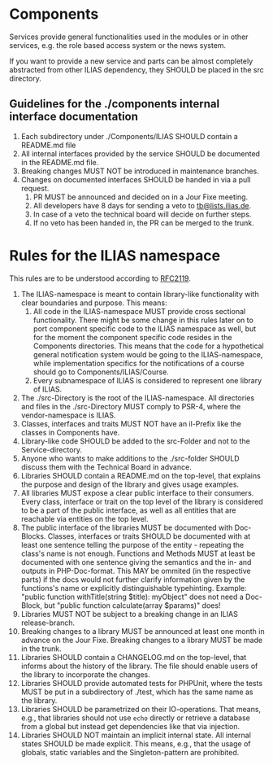 # Components

Services provide general functionalities used in the modules or in other services,
e.g. the role based access system or the news system.

If you want to provide a new service and parts can be almost completely abstracted
from other ILIAS dependency, they SHOULD be placed in the src directory.

## Guidelines for the ./components internal interface documentation

1. Each subdirectory under ./Components/ILIAS SHOULD contain a README.md file
2. All internal interfaces provided by the service SHOULD be documented in the README.md file.
3. Breaking changes MUST NOT be introduced in maintenance branches.
4. Changes on documented interfaces SHOULD be handed in via a pull request.
	1. PR MUST be announced and decided on in a Jour Fixe meeting.
	2. All developers have 8 days for sending a veto to tb@lists.ilias.de.
	3. In case of a veto the technical board will decide on further steps.
	4. If no veto has been handed in, the PR can be merged to the trunk.


# Rules for the ILIAS namespace

This rules are to be understood according to [RFC2119](https://www.ietf.org/rfc/rfc2119.txt).

1. The ILIAS-namespace is meant to contain library-like functionality with clear
   boundaries and purpose. This means:
	1. All code in the ILIAS-namespace MUST provide cross sectional functionality.
	   There might be some change in this rules later on to port component specific
	   code to the ILIAS namespace as well, but for the moment the component
	   specific code resides in the Components directories. This means
	   that the code for a hypothetical general notification system would be going
	   to the ILIAS-namespace, while implementation specifics for the notifications
	   of a course should go to Components/ILIAS/Course.
	2. Every subnamespace of ILIAS is considered to represent one library of ILIAS.
2. The ./src-Directory is the root of the ILIAS-namespace. All directories and
   files in the ./src-Directory MUST comply to PSR-4, where the vendor-namespace
   is ILIAS.
3. Classes, interfaces and traits MUST NOT have an il-Prefix like the classes in
   Components have.
4. Library-like code SHOULD be added to the src-Folder and not to the Service-directory.
5. Anyone who wants to make additions to the ./src-folder SHOULD discuss them with
   the Technical Board in advance.
6. Libraries SHOULD contain a README.md on the top-level, that explains the purpose
   and design of the library and gives usage examples.
7. All libraries MUST expose a clear public interface to their consumers. Every
   class, interface or trait on the top level of the library is considered to be a
   part of the public interface, as well as all entities that are reachable via
   entities on the top level.
8. The public interface of the libraries MUST be documented with Doc-Blocks.
   Classes, interfaces or traits SHOULD be documented with at least one sentence
   telling the purpose of the entity - repeating the class's name is not enough.
   Functions and Methods MUST at least be documented with one sentence giving
   the semantics and the in- and outputs in PHP-Doc-format.
   This MAY be ommited (in the respective parts) if the docs would not further
   clarify information given by the functions's name or explicitly distinguishable
   typehinting.
   Example: "public function withTitle(string $title): myObject"  does not need
   a Doc-Block, but "public function calculate(array $params)" does!
9. Libraries MUST NOT be subject to a breaking change in an ILIAS release-branch.
10. Breaking changes to a library MUST be announced at least one month in advance
	on the Jour Fixe. Breaking changes to a library MUST be made in the trunk.
11. Libraries SHOULD contain a CHANGELOG.md on the top-level, that informs about
	the history of the library. The file should enable users of the library to
	incorporate the changes.
12. Libraries SHOULD provide automated tests for PHPUnit, where the tests MUST be
	put in a subdirectory of ./test, which has the same name as the library.
13. Libraries SHOULD be parametrized on their IO-operations. That means, e.g., that
	libraries should not use `echo` directly or retrieve a database from a global but
	instead get dependencies like that via injection.
14. Libraries SHOULD NOT maintain an implicit internal state. All internal states
	SHOULD be made explicit. This means, e.g., that the usage of globals, static
	variables and the Singleton-pattern are prohibited.
 